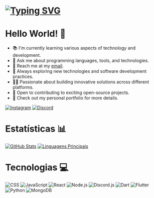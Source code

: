 # [![Typing SVG](https://readme-typing-svg.demolab.com?font=Manrope&weight=500&pause=1000&color=2C79E0&width=435&lines=Programmer+%F0%9F%91%A8%E2%80%8D%F0%9F%92%BB;Developer+%F0%9F%88%AF;Designer+%F0%9F%8E%A8)](https://git.io/typing-svg)
# Hello World! 👋

- 📚 I'm currently learning various aspects of technology and development.
- 💬 Ask me about programming languages, tools, and technologies.
- 📧 Reach me at my [email](mailto:pfrutopro@gmail.com).
- 🌱 Always exploring new technologies and software development practices.
- 👨‍💻 Passionate about building innovative solutions across different platforms.
- 🚀 Open to contributing to exciting open-source projects.
- 🔗 Check out my personal portfolio for more details.

[![Instagram](https://img.shields.io/badge/-Instagram-000000?style=flat-square&logo=instagram&logoColor=2C79E0&link=https://www.instagram.com/pdr.frnc/)](https://www.instagram.com/pdr.frnc/)
[![Discord](https://img.shields.io/badge/-Discord-000000?style=flat-square&logo=discord&logoColor=2C79E0&link=https://discord.gg/ztr6Z3qvCD)](https://discord.com/invite/3R9UxRSAQ4)

# Estatísticas 📊

[![GitHub Stats](https://github-readme-stats.vercel.app/api?username=pdrfranca&show_icons=true&theme=Blue&bg_color=000000&include_all_commits=true&count_private=true&hide_border=true)](https://github.com/pdrfranca)
[![Linguagens Principais](https://github-readme-stats.vercel.app/api/top-langs/?username=pdrfranca&layout=compact&langs_count=7&theme=Blue&bg_color=000000&hide_border=true)](https://github.com/pdrfranca)

# Tecnologias 💻

![CSS](https://img.shields.io/badge/CSS-5865F2?style=for-the-badge&logo=CSS&logoColor=white)
![JavaScript](https://img.shields.io/badge/JavaScript-5865F2?style=for-the-badge&logo=JavaScript&logoColor=white)
![React](https://img.shields.io/badge/React-5865F2?style=for-the-badge&logo=React&logoColor=white)
![Node.js](https://img.shields.io/badge/Node.js-5865F2?style=for-the-badge&logo=node.js&logoColor=white)
![Discord.js](https://img.shields.io/badge/Discord.js-5865F2?style=for-the-badge&logo=discord&logoColor=white)
![Dart](https://img.shields.io/badge/Dart-5865F2?style=for-the-badge&logo=Dart&logoColor=white)
![Flutter](https://img.shields.io/badge/Flutter-5865F2?style=for-the-badge&logo=Flutter&logoColor=white)
![Python](https://img.shields.io/badge/Python-5865F2?style=for-the-badge&logo=Python&logoColor=white)
![MongoDB](https://img.shields.io/badge/MongoDB-5865F2?style=for-the-badge&logo=mongodb&logoColor=white)
